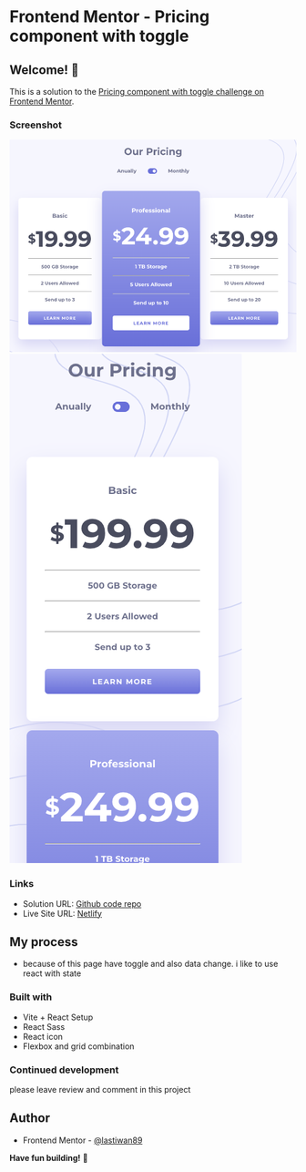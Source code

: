 # Frontend Mentor - Pricing component with toggle

## Welcome! 👋

This is a solution to the [Pricing component with toggle challenge on Frontend Mentor](https://www.frontendmentor.io/challenges/pricing-component-with-toggle-8vPwRMIC).

### Screenshot

![](./public/pricing-component-desktop.png)
![](./public/pricing-component-mobile.png)

### Links

- Solution URL: [Github code repo](https://github.com/lastiwan89/fem-pricing-component-toggle)
- Live Site URL: [Netlify]()

## My process

- because of this page have toggle and also data change. i like to use react with state

### Built with

- Vite + React Setup
- React Sass
- React icon
- Flexbox and grid combination

### Continued development

please leave review and comment in this project

## Author

- Frontend Mentor - [@lastiwan89](https://www.frontendmentor.io/profile/lastiwan89)

**Have fun building!** 🚀
